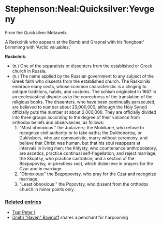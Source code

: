 
# Stephenson:Neal:Quicksilver:Yevgeny

From the Quicksilver Metaweb.

A Raskolnik who appears at the Bomb and Grapnel with his 'longboat' brimmimg with 'Arctic valuables.'

**Raskolnik:**
* (n.) One of the separatists or dissenters from the established or Greek church in Russia.
* (n.) The name applied by the Russian government to any subject of the Greek faith who dissents from the established church. The Raskolniki embrace many sects, whose common characteristic is a clinging to antique traditions, habits, and customs. The schism originated in 1667 in an ecclesiastical dispute as to the correctness of the translation of the religious books. The dissenters, who have been continually persecuted, are believed to number about 20,000,000, although the Holy Synod officially puts the number at about 2,000,000. They are officially divided into three groups according to the degree of their variance from orthodox beliefs and observances, as follows:
	1. "Most obnoxious." the Judaizers; the Molokane, who refuse to recognize civil authority or to take oaths; the Dukhobortsy, or Dukhobors, who are communistic, marry without ceremony, and believe that Christ was human, but that his soul reappears at intervals in living men; the Khlysty, who countenance anthropolatory, are ascetics, practice continual self-flagellation, and reject marriage; the Skoptsy, who practice castration; and a section of the Bezpopovtsy, or priestless sect, which disbelieve in prayers for the Czar and in marriage.
	2. "Obnoxious:" the Bezpopovtsy, who pray for the Czar and recognize marriage.
	3. "Least obnoxious:" the Popovtsy, who dissent from the orthodox church in minor points only.


### [Related entries](/metaweb-related-entry)


* [Tsar Peter I](/tsar-peter-i)
* [Dmitri "Raven" Ravinoff](/stephenson-neal-snow-crash-raven) shares a penchant for harpooning
